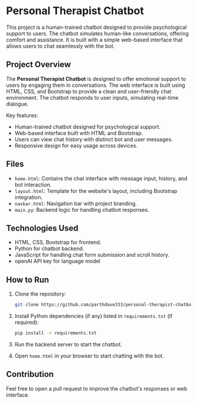 # Personal Therapist Chatbot
 
This project is a human-trained chatbot designed to provide psychological support to users. The chatbot simulates human-like conversations, offering comfort and assistance. It is built with a simple web-based interface that allows users to chat seamlessly with the bot.

## Project Overview

The **Personal Therapist Chatbot** is designed to offer emotional support to users by engaging them in conversations. The web interface is built using HTML, CSS, and Bootstrap to provide a clean and user-friendly chat environment. The chatbot responds to user inputs, simulating real-time dialogue. 

Key features:
- Human-trained chatbot designed for psychological support.
- Web-based interface built with HTML and Bootstrap.
- Users can view chat history with distinct bot and user messages.
- Responsive design for easy usage across devices.

## Files
- `home.html`: Contains the chat interface with message input, history, and bot interaction.
- `layout.html`: Template for the website's layout, including Bootstrap integration.
- `navbar.html`: Navigation bar with project branding.
- `main.py`: Backend logic for handling chatbot responses.

## Technologies Used
- HTML, CSS, Bootstrap for frontend.
- Python for chatbot backend.
- JavaScript for handling chat form submission and scroll history.
- openAI API key for language model

## How to Run
1. Clone the repository:
    ```bash
    git clone https://github.com/parthdave333/personal-therapist-chatbot.git
    ```

2. Install Python dependencies (if any) listed in `requirements.txt` (if required):
    ```bash
    pip install -r requirements.txt
    ```

3. Run the backend server to start the chatbot.

4. Open `home.html` in your browser to start chatting with the bot.

## Contribution
Feel free to open a pull request to improve the chatbot's responses or web interface.
